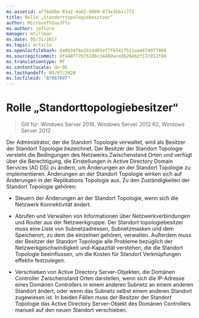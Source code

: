 ```yaml
---
ms.assetid: af76ddbe-83a2-4a62-9989-873e3bb1c772
title: Rolle „Standorttopologiebesitzer“
author: MicrosoftGuyJFlo
ms.author: joflore
manager: mtillman
ms.date: 05/31/2017
ms.topic: article
ms.openlocfilehash: da0b34f8e2b14d03ef7f65417531aae674977969
ms.sourcegitcommit: dfa48f77b751dbc34409aced628eb2f17c912f08
ms.translationtype: MT
ms.contentlocale: de-DE
ms.lasthandoff: 08/07/2020
ms.locfileid: "87967697"
---
```

# <a name="site-topology-owner-role"></a>Rolle „Standorttopologiebesitzer“

>Gilt für: Windows Server 2016, Windows Server 2012 R2, Windows Server 2012

Der Administrator, der die Standort Topologie verwaltet, wird als Besitzer der Standort Topologie bezeichnet. Der Besitzer der Standort Topologie versteht die Bedingungen des Netzwerks Zwischenstand Orten und verfügt über die Berechtigung, die Einstellungen in Active Directory Domain Services (AD DS) zu ändern, um Änderungen an der Standort Topologie zu implementieren. Änderungen an der Standort Topologie wirken sich auf Änderungen in der Replikations Topologie aus. Zu den Zuständigkeiten der Standort Topologie gehören:

-   Steuern der Änderungen an der Standort Topologie, wenn sich die Netzwerk Konnektivität ändert.

-   Abrufen und Verwalten von Informationen über Netzwerkverbindungen und Router aus der Netzwerkgruppe. Der Standort topologiebesitzer muss eine Liste von Subnetzadressen, Subnetzmasken und dem Speicherort, zu dem die einzelnen gehören, verwalten. Außerdem muss der Besitzer der Standort Topologie alle Probleme bezüglich der Netzwerkgeschwindigkeit und-Kapazität verstehen, die die Standort Topologie beeinflussen, um die Kosten für Standort Verknüpfungen effektiv festzulegen.

-   Verschieben von Active Directory Server-Objekten, die Domänen Controller Zwischenstand Orten darstellen, wenn sich die IP-Adresse eines Domänen Controllers in einem anderen Subnetz an einem anderen Standort ändert, oder wenn das Subnetz selbst einem anderen Standort zugewiesen ist. In beiden Fällen muss der Besitzer der Standort Topologie das Active Directory Server-Objekt des Domänen Controllers manuell auf den neuen Standort verschieben.



